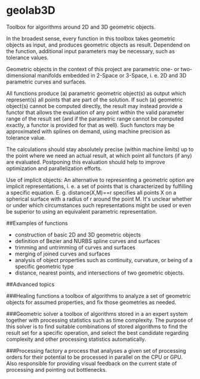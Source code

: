 # geolab3D
Toolbox for algorithms around 2D and 3D geometric objects.

In the broadest sense, every function in this toolbox takes geometric objects as input, and produces geometric objects as result. Dependend on the function, additional input parameters may be necessary, such as tolerance values.

Geometric objects in the context of this project are parametric one- or two-dimensional manifolds embedded in 2-Space or
3-Space, i. e. 2D and 3D parametric curves and surfaces.

All functions produce (a) parametric geometric object(s) as output which represent(s) all points that are part of the solution.
If such (a) geometric object(s) cannot be computed directly, the result may instead provide a functor that allows the evaluation
of any point within the valid parameter range of the result set (and if the parametric range cannot be computed exactly, a functor
is provided for that as well). Such functors may be approximated with splines on demand, using machine precision as tolerance value.

The calculations should stay absolutely precise (within machine limits) up to the point where we need an actual result, at which
point all functors (if any) are evaluated. Postponing this evaluation should help to improve optimization and parallelization efforts.

Use of implicit objects: An alternative to representing a geometric option are implicit representations, i. e. a set of points that
is characterized by fulfilling a specific equation. E. g. distance(X,M)==r specifies all points X on a spherical surface with a
radius of r around the point M. It's unclear whether or under which circumstances such representations might be used or even be
superior to using an equivalent parametric representation.


##Examples of functions

  * construction of basic 2D and 3D geometric objects
  * definition of Bezier and NURBS spline curves and surfaces
  * trimming and untrimming of curves and surfaces
  * merging of joined curves and surfaces
  * analysis of object properties such as continuity, curvature, or being of a specific geometric type
  * distance, nearest points, and intersections of two geometric objects.


##Advanced topics

###Healing functions
a toolbox of algorithms to analyze a set of geometric objects for assumed properties, and fix those geometries
as needed.

###Geometric solver
a toolbox of algorithms stored in a an expert system together with processing statistics such as time complexity.
The purpose of this solver is to find suitable combinations of stored algorithms to find the result set for a specific operation,
and select the best candidate regarding complexity and other processing statistics automatically.

###Processing factory
a process that analyses a given set of processing orders for their potential to be processed in parallel on the
CPU or GPU. Also responsible for providing visual feedback on the current state of processing and pointing out bottlenecks.

